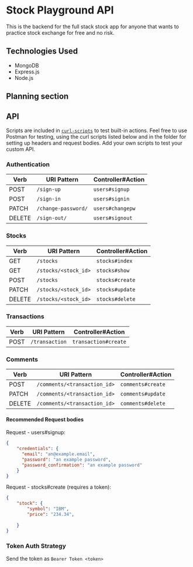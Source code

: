 # Stock Playground API

This is the backend for the full stack stock app for anyone that wants to practice stock exchange for free and no risk.

## Technologies Used

- MongoDB
- Express.js
- Node.js


## Planning section



## API

Scripts are included in [`curl-scripts`](curl-scripts) to test built-in actions. Feel free to use Postman for testing, using the curl scripts listed below and in the folder for setting up headers and request bodies.
Add your own scripts to test your custom API.

### Authentication

| Verb   | URI Pattern            | Controller#Action |
|--------|------------------------|-------------------|
| POST   | `/sign-up`             | `users#signup`    |
| POST   | `/sign-in`             | `users#signin`    |
| PATCH  | `/change-password/` | `users#changepw`  |
| DELETE | `/sign-out/`        | `users#signout`   |

### Stocks

| Verb   | URI Pattern            | Controller#Action |
|--------|------------------------|-------------------|
| GET   | `/stocks`             | `stocks#index`    |
| GET   | `/stocks/<stock_id>`    | `stocks#show`    |
| POST   | `/stocks`             | `stocks#create`    |
| PATCH  | `/stocks/<stock_id>` | `stocks#update`  |
| DELETE | `/stocks/<stock_id>`        | `stocks#delete`   |

### Transactions

| Verb   | URI Pattern            | Controller#Action |
|--------|------------------------|-------------------|
| POST   | `/transaction`         | `transaction#create`    |


### Comments

| Verb   | URI Pattern            | Controller#Action |
|--------|------------------------|-------------------|
| POST   | `/comments/<transaction_id>`             | `comments#create`    |
| PATCH  | `/comments/<transaction_id>` | `comments#update`  |
| DELETE | `/comments/<transaction_id>`        | `comments#delete`   |

#### Recommended Request bodies

Request - users#signup:

```json
{
    "credentials": {
      "email": "an@example.email",
      "password": "an example password",
      "password_confirmation": "an example password"
    }
}
```

Request - stocks#create (requires a token):

```json
{
    "stock": {
        "symbol": "IBM",
        "price": "234.34",
        
    }
}
```

### Token Auth Strategy

Send the token as `Bearer Token <token>`